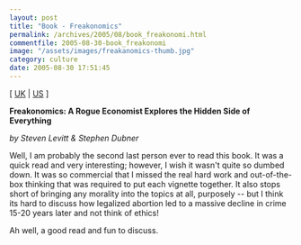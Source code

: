 ```yaml
---
layout: post
title: "Book - Freakonomics"
permalink: /archives/2005/08/book_freakonomi.html
commentfile: 2005-08-30-book_freakonomi
image: "/assets/images/freakanomics-thumb.jpg"
category: culture
date: 2005-08-30 17:51:45
---
```


\[ [UK](http://www.amazon.co.uk/exec/obidos/ASIN/0713998067/qid=1126889658/sr=8-1/ref=sr_8_xs_ap_i1_xgl/026-7137165-3530015) | [US](http://www.amazon.com/exec/obidos/tg/detail/-/B00096RZWG/ref=pd_sim_1/103-3883285-7475016?%5Fencoding=UTF8&v=glance) \]

**Freakonomics: A Rogue Economist Explores the Hidden Side of Everything**

_by Steven Levitt & Stephen Dubner_

Well, I am probably the second last person ever to read this book. It was a quick read and very interesting; however, I wish it wasn't quite so dumbed down. It was so commercial that I missed the real hard work and out-of-the-box thinking that was required to put each vignette together. It also stops short of bringing any morality into the topics at all, purposely -- but I think its hard to discuss how legalized abortion led to a massive decline in crime 15-20 years later and not think of ethics!

Ah well, a good read and fun to discuss.
